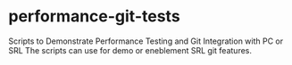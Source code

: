 # performance-git-tests
Scripts to Demonstrate Performance Testing and Git Integration with PC or SRL
The scripts can use for demo or eneblement SRL git features.
